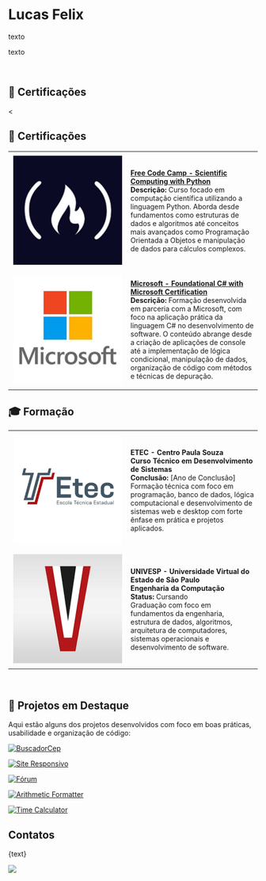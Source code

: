 
<h1>Lucas Felix</h1>

<img src="./assets/images/" min-width="260px" max-width="260px" width="260px" align="right" style="border-radius: 50%" alt="">

<p align="left"> 
  texto
</p>

<p align="left">
  texto
</p>

<br>

<h2>📜 Certificações</h2>

<<h2>📜 Certificações</h2>

<table>
  <tr>
    <td style="width: 240px; height: 240px; padding: 0; text-align: center; vertical-align: middle;">
      <img
        src="./assets/images/fcc.jpg"
        alt="Free Code Camp Logo"
        width="220" height="220"
        style="object-fit: contain;"
      />
    </td>
    <td>
      <a href="https://www.freecodecamp.org/certification/Lucas-Felix/scientific-computing-with-python-v7">
        <b>Free Code Camp - Scientific Computing with Python</b>
      </a> <br />
      <b>Descrição:</b> Curso focado em computação científica utilizando a linguagem Python. Aborda desde fundamentos como estruturas de dados e algoritmos até conceitos mais avançados como Programação Orientada a Objetos e manipulação de dados para cálculos complexos. <br />
    </td>
  </tr>

  <tr>
    <td style="width: 240px; height: 240px; padding: 0; text-align: center; vertical-align: middle;">
      <img
        src="./assets/images/microsoft.png"
        alt="Microsoft Logo"
        width="220" height="220"
        style="object-fit: contain;"
      />
    </td>
    <td>
      <a href="https://www.freecodecamp.org/certification/Lucas-Felix/foundational-c-sharp-with-microsoft">
        <b>Microsoft - Foundational C# with Microsoft Certification</b>
      </a> <br />
      <b>Descrição:</b> Formação desenvolvida em parceria com a Microsoft, com foco na aplicação prática da linguagem C# no desenvolvimento de software. O conteúdo abrange desde a criação de aplicações de console até a implementação de lógica condicional, manipulação de dados, organização de código com métodos e técnicas de depuração. <br />
    </td>
  </tr>
</table>

<h2>🎓 Formação</h2>

<table>
  <tr>
    <td style="width: 240px; height: 240px; padding: 0; text-align: center; vertical-align: middle;">
      <img
        src="./assets/images/etec.png"
        alt="ETEC Logo"
        width="220" height="220"
        style="object-fit: contain;"
      />
    </td>
    <td>
      <b>ETEC - Centro Paula Souza</b> <br />
      <b>Curso Técnico em Desenvolvimento de Sistemas</b> <br />
      <b>Conclusão:</b> [Ano de Conclusão] <br />
      Formação técnica com foco em programação, banco de dados, lógica computacional e desenvolvimento de sistemas web e desktop com forte ênfase em prática e projetos aplicados.
    </td>
  </tr>

  <tr>
    <td style="width: 240px; height: 240px; padding: 0; text-align: center; vertical-align: middle;">
      <img
        src="./assets/images/univesp.png"
        alt="UNIVESP Logo"
        width="220" height="220"
        style="object-fit: contain;"
      />
    </td>
    <td>
      <b>UNIVESP - Universidade Virtual do Estado de São Paulo</b> <br />
      <b>Engenharia da Computação</b> <br />
      <b>Status:</b> Cursando <br />
      Graduação com foco em fundamentos da engenharia, estrutura de dados, algoritmos, arquitetura de computadores, sistemas operacionais e desenvolvimento de software.
    </td>
  </tr>
</table>

<br>

<h2>💼 Projetos em Destaque</h2>

Aqui estão alguns dos projetos desenvolvidos com foco em boas práticas, usabilidade e organização de código:


[![BuscadorCep](https://github-readme-stats.vercel.app/api/pin/?username=hdjfu&repo=buscadorCep)](https://github.com/hdjfu/buscadorCep) &nbsp;

[![Site Responsivo](https://github-readme-stats.vercel.app/api/pin/?username=hdjfu&repo=site_responsivo)](https://github.com/hdjfu/site_responsivo) &nbsp;

[![Fórum](https://github-readme-stats.vercel.app/api/pin/?username=hdjfu&repo=forum)](https://github.com/hdjfu/forum)

[![Arithmetic Formatter](https://github-readme-stats.vercel.app/api/pin/?username=hdjfu&repo=ArithmeticFormatter)](https://github.com/hdjfu/ArithmeticFormatter) &nbsp;

[![Time Calculator](https://github-readme-stats.vercel.app/api/pin/?username=hdjfu&repo=time_calculator)](https://github.com/hdjfu/time_calculator)


<h2>Contatos </h2>
<p align="left">

{text}

</p>

<p align="left">

  <a href="https://github.com/hdjfu" alt="Github">
  <img src="https://badgen.net/badge/icon/@hdjfu?icon=github&label" /> </a>

  <a href="https://www.linkedin.com/" alt="Linkedin">

  <a href="https://mail.google.com/"></a>


</p>